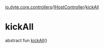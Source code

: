 [io.dyte.core.controllers](../index.md)/[IHostController](index.md)/[kickAll](kick-all.md)

# kickAll


abstract fun [kickAll](kick-all.md)()
